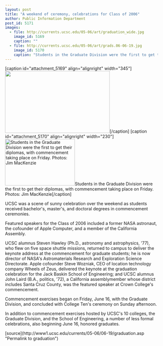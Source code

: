 ```yaml
---
layout: post
title: "A weekend of ceremony, celebrations for Class of 2006"
author: Public Information Department
post_id: 5171
images:
  - file: http://currents.ucsc.edu/05-06/art/graduation_wide.jpg
    image_id: 5169
    caption: ""
  - file: http://currents.ucsc.edu/05-06/art/grads.06-06-19.jpg
    image_id: 5170
    caption: "Students in the Graduate Division were the first to get their diplomas, with commencement taking place on Friday. Photos: Jim MacKenzie"
---
```


[caption id="attachment_5169" align="alignright" width="345"]<a href="http://localhost/mysite/wp-content/uploads/2006/06/graduation_wide.jpg"><img class="size-full wp-image-5169" src="http://localhost/mysite/wp-content/uploads/2006/06/graduation_wide.jpg" alt="" width="345" height="204" /></a>[/caption]
[caption id="attachment_5170" align="alignright" width="230"]<a href="http://localhost/mysite/wp-content/uploads/2006/06/grads.06-06-19.jpg"><img class="size-full wp-image-5170" src="http://localhost/mysite/wp-content/uploads/2006/06/grads.06-06-19.jpg" alt="Students in the Graduate Division were the first to get their diplomas, with commencement taking place on Friday. Photos: Jim MacKenzie" width="230" height="153" /></a>Students in the Graduate Division were the first to get their diplomas, with commencement taking place on Friday. Photos: Jim MacKenzie[/caption]
<a name="content" id="content"></a>
<p>
  UCSC was a scene of sunny celebration over the weekend as students received bachelor's, master's, and doctoral degrees in commencement ceremonies.
</p>
<p>
  Featured speakers for the Class of 2006 included a former NASA astronaut, the cofounder of Apple Computer, and a member of the California Assembly.
</p>
<p>
  UCSC alumnus Steven Hawley (Ph.D., astronomy and astrophysics, '77), who flew on five space shuttle missions, returned to campus to deliver the keynote address at the commencement for graduate students; he is now director of NASA's Astromaterials Research and Exploration Science Directorate. Apple cofounder Steve Wozniak, CEO of location technology company Wheels of Zeus, delivered the keynote at the graduation celebration for the Jack Baskin School of Engineering; and UCSC alumnus John Laird (B.A., politics, '72), a California assemblymember whose district includes Santa Cruz County, was the featured speaker at Crown College's commencement.
</p>
<p>
  Commencement exercises began on Friday, June 16, with the Graduate Division, and concluded with College Ten's ceremony on Sunday afternoon.
</p>
<p>
  In addition to commencement exercises hosted by UCSC's 10 colleges, the Graduate Division, and the School of Engineering, a number of less formal celebrations, also beginning June 16, honored graduates.
</p>
[source](http://www1.ucsc.edu/currents/05-06/06-19/graduation.asp "Permalink to graduation")
